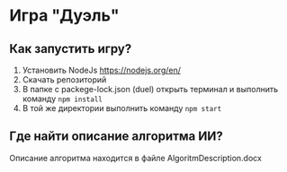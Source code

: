 # Игра "Дуэль"

## Как запустить игру?
1. Установить NodeJs https://nodejs.org/en/
2. Скачать репозиторий
3. В папке с packege-lock.json (duel) открыть терминал и выполнить команду `npm install`
4. В той же директории выполнить команду `npm start`

## Где найти описание алгоритма ИИ?
Описание алгоритма находится в файле AlgoritmDescription.docx
